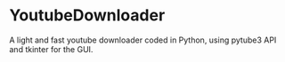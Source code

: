 # YoutubeDownloader
A light and fast youtube downloader coded in Python, using pytube3 API and tkinter for the GUI.
